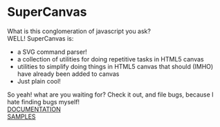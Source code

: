 SuperCanvas
===========
What is this conglomeration of javascript you ask?  
WELL! SuperCanvas is:  

 *  a SVG command parser!  
 *  a collection of utilities for doing repetitive tasks in HTML5 canvas  
 *  utilities to simplify doing things in HTML5 canvas that should (IMHO) have already been added to canvas  
 *  Just plain cool!  

So yeah! what are you waiting for? Check it out, and file bugs, because I hate finding bugs myself!  
[DOCUMENTATION][docs]  
[SAMPLES][samps]







[docs]: http://r4z0rw0lf.github.com/SuperCanvas
[samps]: http://r4z0rw0lf.github.com/SuperCanvas/samples/index.html

